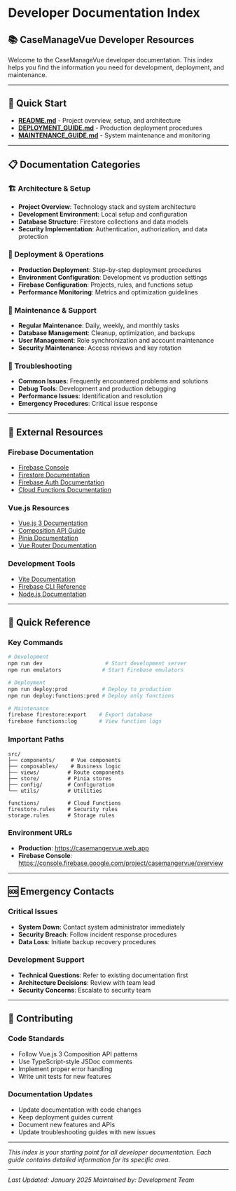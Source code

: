 # Developer Documentation Index

## 📚 CaseManageVue Developer Resources

Welcome to the CaseManageVue developer documentation. This index helps you find the information you need for development, deployment, and maintenance.

---

## 🚀 Quick Start

- **[README.md](README.md)** - Project overview, setup, and architecture
- **[DEPLOYMENT_GUIDE.md](DEPLOYMENT_GUIDE.md)** - Production deployment procedures
- **[MAINTENANCE_GUIDE.md](MAINTENANCE_GUIDE.md)** - System maintenance and monitoring

---

## 📋 Documentation Categories

### 🏗️ Architecture & Setup
- **Project Overview**: Technology stack and system architecture
- **Development Environment**: Local setup and configuration
- **Database Structure**: Firestore collections and data models
- **Security Implementation**: Authentication, authorization, and data protection

### 🚀 Deployment & Operations
- **Production Deployment**: Step-by-step deployment procedures
- **Environment Configuration**: Development vs production settings
- **Firebase Configuration**: Projects, rules, and functions setup
- **Performance Monitoring**: Metrics and optimization guidelines

### 🔧 Maintenance & Support
- **Regular Maintenance**: Daily, weekly, and monthly tasks
- **Database Management**: Cleanup, optimization, and backups
- **User Management**: Role synchronization and account maintenance
- **Security Maintenance**: Access reviews and key rotation

### 🐛 Troubleshooting
- **Common Issues**: Frequently encountered problems and solutions
- **Debug Tools**: Development and production debugging
- **Performance Issues**: Identification and resolution
- **Emergency Procedures**: Critical issue response

---

## 🔗 External Resources

### Firebase Documentation
- [Firebase Console](https://console.firebase.google.com/project/casemangervue/overview)
- [Firestore Documentation](https://firebase.google.com/docs/firestore)
- [Firebase Auth Documentation](https://firebase.google.com/docs/auth)
- [Cloud Functions Documentation](https://firebase.google.com/docs/functions)

### Vue.js Resources
- [Vue.js 3 Documentation](https://vuejs.org/guide/)
- [Composition API Guide](https://vuejs.org/guide/extras/composition-api-faq.html)
- [Pinia Documentation](https://pinia.vuejs.org/)
- [Vue Router Documentation](https://router.vuejs.org/)

### Development Tools
- [Vite Documentation](https://vitejs.dev/guide/)
- [Firebase CLI Reference](https://firebase.google.com/docs/cli)
- [Node.js Documentation](https://nodejs.org/en/docs/)

---

## 🎯 Quick Reference

### Key Commands
```bash
# Development
npm run dev                    # Start development server
npm run emulators             # Start Firebase emulators

# Deployment
npm run deploy:prod           # Deploy to production
npm run deploy:functions:prod # Deploy only functions

# Maintenance
firebase firestore:export    # Export database
firebase functions:log       # View function logs
```

### Important Paths
```
src/
├── components/     # Vue components
├── composables/    # Business logic
├── views/         # Route components
├── store/         # Pinia stores
├── config/        # Configuration
└── utils/         # Utilities

functions/         # Cloud Functions
firestore.rules    # Security rules
storage.rules      # Storage rules
```

### Environment URLs
- **Production**: https://casemangervue.web.app
- **Firebase Console**: https://console.firebase.google.com/project/casemangervue/overview

---

## 🆘 Emergency Contacts

### Critical Issues
- **System Down**: Contact system administrator immediately
- **Security Breach**: Follow incident response procedures
- **Data Loss**: Initiate backup recovery procedures

### Development Support
- **Technical Questions**: Refer to existing documentation first
- **Architecture Decisions**: Review with team lead
- **Security Concerns**: Escalate to security team

---

## 📝 Contributing

### Code Standards
- Follow Vue.js 3 Composition API patterns
- Use TypeScript-style JSDoc comments
- Implement proper error handling
- Write unit tests for new features

### Documentation Updates
- Update documentation with code changes
- Keep deployment guides current
- Document new features and APIs
- Update troubleshooting guides with new issues

---

*This index is your starting point for all developer documentation. Each guide contains detailed information for its specific area.*

---

*Last Updated: January 2025*
*Maintained by: Development Team*